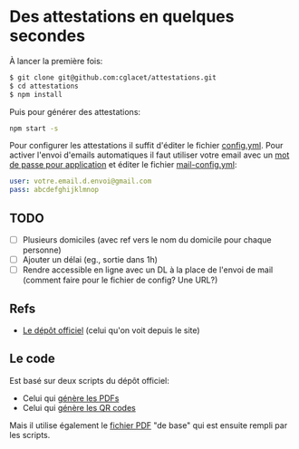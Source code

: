 # Des attestations en quelques secondes

À lancer la première fois:

```bash
$ git clone git@github.com:cglacet/attestations.git
$ cd attestations
$ npm install
```

Puis pour générer des attestations: 

```bash
npm start -s
```

Pour configurer les attestations il suffit d'éditer le fichier [config.yml](config.yml).
Pour activer l'envoi d'emails automatiques il faut utiliser votre 
email avec un [mot de passe pour application][gmail app pwd] et éditer le 
fichier [mail-config.yml](mail-config.yml):

```yaml
user: votre.email.d.envoi@gmail.com
pass: abcdefghijklmnop
```

## TODO

- [ ] Plusieurs domiciles (avec ref vers le nom du domicile pour chaque personne)
- [ ] Ajouter un délai (eg., sortie dans 1h)
- [ ] Rendre accessible en ligne avec un DL à la place de l'envoi de mail (comment faire pour le fichier de config? Une URL?)

## Refs

- [Le dépôt officiel][official repo] (celui qu'on voit depuis le site)


## Le code

Est basé sur deux scripts du dépôt officiel: 

- Celui qui [génère les PDFs][pdf-util.js]
- Celui qui [génère les QR codes][util.js]

Mais il utilise également le [fichier PDF][certificate.pdf] "de base" qui est ensuite rempli par les scripts.


[gmail app pwd]: https://support.google.com/mail/answer/185833?hl=fr-FR#app-passwords
[official repo]: https://github.com/LAB-MI/attestation-deplacement-derogatoire-q4-2020#g%C3%A9n%C3%A9rateur-de-certificat-de-d%C3%A9placement
[pdf-util.js]: https://github.com/LAB-MI/attestation-deplacement-derogatoire-q4-2020/blob/main/src/js/pdf-util.js
[util.js]: https://github.com/LAB-MI/attestation-deplacement-derogatoire-q4-2020/blob/main/src/js/util.js
[certificate.pdf]: https://github.com/LAB-MI/attestation-deplacement-derogatoire-q4-2020/blob/main/src/certificate.pdf

